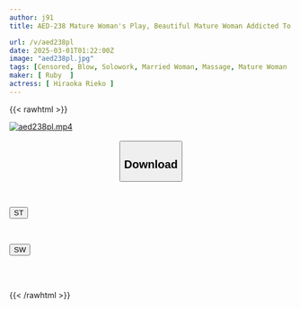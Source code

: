 ```yaml
---
author: j91
title: AED-238 Mature Woman's Play, Beautiful Mature Woman Addicted To Female-oriented Business Trips, Rieko Hiraoka

url: /v/aed238pl
date: 2025-03-01T01:22:00Z
image: "aed238pl.jpg"
tags: [Censored, Blow, Solowork, Married Woman, Massage, Mature Woman	]
maker: [ Ruby  ]
actress: [ Hiraoka Rieko ]
---
```



{{< rawhtml >}}

<div class="video" data-videoid="prowBxa826cB0g">
    <a href="javascript:;">
        <img src="/v/aed238pl/aed238pl.jpg" width="WIDTH" height="HEIGHT" alt="aed238pl.mp4" loading="lazy">
    </a>
</div>

<script type="text/javascript" src="https://j91.asia/asset/on-demand-st.js"></script>

<br>
  <link rel="stylesheet" href="https://j91.asia/asset/bs5.css">
  
  <center>
  <button class="btn btn-primary" type="button" data-bs-toggle="collapse" data-bs-target=".multi-collapse" aria-expanded="false" aria-controls="multiCollapseExample1 multiCollapseExample2"><h2>Download</h2></button></center>
</p>
<div class="row">
  <div class="col">
    <div class="collapse multi-collapse" id="multiCollapseExample1">
      <div class="card card-body">
	      	      <br>
<div class="buttons">  
<p><a href="/v/aed238pl/st.html" target="_blank"><button class="btn-hover color-3"><i class="fa fa-download"></i> ST</button></a></p></div>
    </div>
  </div>
</div>
  <div class="col">
    <div class="collapse multi-collapse" id="multiCollapseExample2">
      <div class="card card-body">
	      <br>
<div class="buttons">
<p><a href="/v/aed238pl/sw.html" target="_blank"><button class="btn-hover color-2"><i class="fa fa-download"></i> SW</button></a></p></div>
<br><br>
      </div>
    </div>
  </div>
</div>

{{< /rawhtml >}}